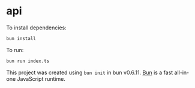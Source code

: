 # api

To install dependencies:

```bash
bun install
```

To run:

```bash
bun run index.ts
```

This project was created using `bun init` in bun v0.6.11. [Bun](https://bun.sh) is a fast all-in-one JavaScript runtime.
